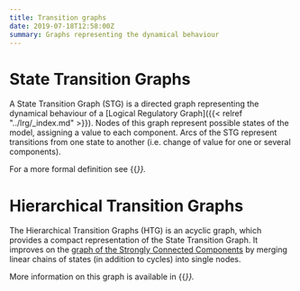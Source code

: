 ```yaml
---
title: Transition graphs
date: 2019-07-18T12:58:00Z
summary: Graphs representing the dynamical behaviour
---
```



State Transition Graphs
=======================

A State Transition Graph (STG) is a directed graph representing the
dynamical behaviour of a [Logical Regulatory Graph]({{< relref "../lrg/_index.md" >}}).
Nodes of this graph represent possible states of the model, assigning
a value to each component. Arcs of the STG represent transitions from
one state to another (i.e. change of value for one or several components).

For a more formal definition see {{<cite Naldi2011 >}}.



Hierarchical Transition Graphs
==============================

The Hierarchical Transition Graphs (HTG) is an acyclic graph, which provides
a compact representation of the State Transition Graph. It improves on
the [graph of the Strongly Connected Components](TODO/../tools/scc) by merging
linear chains of states (in addition to cycles) into single nodes.

More information on this graph is available in
{{<cite Berenguier2013 >}}.


